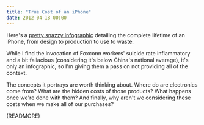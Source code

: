 ```yaml
---
title: "True Cost of an iPhone"
date: 2012-04-18 00:00
---
```


Here's a [pretty snazzy infographic](http://www.mbaonline.com/cost-of-iphone/) detailing the complete lifetime of an iPhone, from design to production to use to waste. 



While I find the invocation of Foxconn workers' suicide rate inflammatory and a bit fallacious (considering it's below China's national average), it's only an infographic, so I'm giving them a pass on not providing all of the context.

The concepts it portrays are worth thinking about. Where do are electronics come from? What are the hidden costs of those products? What happens once we're done with them? And finally, why aren't we considering these costs when we make all of our purchases?

(READMORE)
